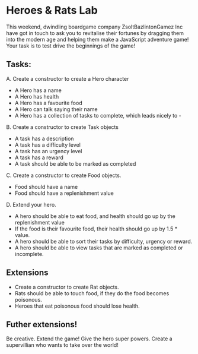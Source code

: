 # Heroes & Rats Lab

This weekend, dwindling boardgame company ZsoltBazlintonGamez Inc have got in touch to ask you to revitalise their fortunes by dragging them into the modern age and helping them make a JavaScript adventure game! Your task is to test drive the beginnings of the game!

## Tasks:

A. Create a constructor to create a Hero character

- A Hero has a name
- A Hero has health
- A Hero has a favourite food
- A Hero can talk saying their name
- A Hero has a collection of tasks to complete, which leads nicely to -

B. Create a constructor to create Task objects

- A task has a description
- A task has a difficulty level
- A task has an urgency level
- A task has a reward
- A task should be able to be marked as completed

C. Create a constructor to create Food objects.

- Food should have a name
- Food should have a replenishment value

D. Extend your hero.

- A hero should be able to eat food, and health should go up by the replenishment value
- If the food is their favourite food, their health should go up by 1.5 * value.
- A hero should be able to sort their tasks by difficulty, urgency or reward.
- A hero should be able to view tasks that are marked as completed or incomplete.

## Extensions
- Create a constructor to create Rat objects.
- Rats should be able to touch food, if they do the food becomes poisonous.
- Heroes that eat poisonous food should lose health.

## Futher extensions!

Be creative. Extend the game! Give the hero super powers. Create a supervillian who wants to take over the world!
